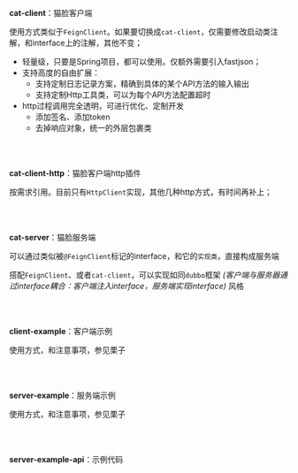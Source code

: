 

**cat-client**：猫脸客户端

使用方式类似于`FeignClient`。如果要切换成`cat-client`，仅需要修改启动类注解，和interface上的注解，其他不变；
  
+ 轻量级，只要是Spring项目，都可以使用。仅额外需要引入fastjson；
+ 支持高度的自由扩展：
    - 支持定制日志记录方案，精确到具体的某个API方法的输入输出
    - 支持定制Http工具类，可以为每个API方法配置超时
+ http过程调用完全透明，可进行优化、定制开发
    - 添加签名、添加token
    - 去掉响应对象，统一的外层包裹类


<br>
<br>

**cat-client-http**：猫脸客户端http插件

按需求引用。目前只有`HttpClient`实现，其他几种http方式，有时间再补上；


<br>
<br>

**cat-server**：猫脸服务端

可以通过类似被`@FeignClient`标记的interface，和它的`实现类`，直接构成服务端

搭配`FeignClient`、或者`cat-client`，可以实现如同`dubbo`框架 *(客户端与服务器通过interface耦合：客户端注入interface，服务端实现interface)* 风格



<br>
<br>


**client-example**：客户端示例

使用方式，和注意事项，参见栗子

<br>
<br>

**server-example**：服务端示例

使用方式，和注意事项，参见栗子



<br>
<br>

**server-example-api**：示例代码



<br>
<br>
<br>
<br>









